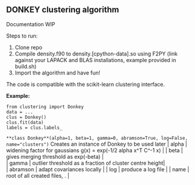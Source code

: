 DONKEY clustering algorithm
---------------------------

Documentation WIP

Steps to run:
1. Clone repo
2. Compile density.f90 to density.[cpython-data].so using F2PY
   (link against your LAPACK and BLAS installations, example provided in build.sh)
3. Import the algorithm and have fun!

The code is compatible with the scikit-learn clustering interface.

**Example:**
```
from clustering import Donkey  
data = ...  
clus = Donkey()  
clus.fit(data)  
labels = clus.labels_
```

`**class Donkey**(alpha=1, beta=1, gamma=0, abramson=True, log=False, name="clusters")`
   Creates an instance of Donkey to be used later
   | alpha | widening factor for gaussians g(x) = exp(-1/2 alpha x^T C^-1 x) |
   | beta | gives merging threshold as exp(-beta) |  
   | gamma | outlier threshold as a fraction of cluster centre height|  
   | abramson | adapt covariances locally |
   | log | produce a log file |
   | name | root of all created files, <name>.<extensions> |  
